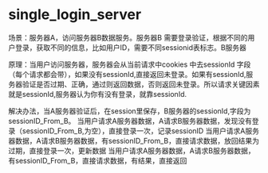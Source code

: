 # single_login_server
场景：服务器A，访问服务器B数据服务。服务器B 需要登录验证，根据不同的用户登录，获取不同的信息，比如用户ID，需要不同sessionid表标志。B服务器

原理：当用户访问服务器，服务器会从当前请求中cookies 中去sessionId 字段（每个请求都会带），如果没有sessionId,直接返回未登录。如果有sessionId,服务器验证是否过期、正确，通过则返回数据，否则返回未登录。所以请求关键因素就是sessionId,服务器认为你有没有登录，就靠sessionId.

解决办法，当A服务器验证后，在session里保存，B服务器的sessionId,字段为sessionID_From_B。
当用户请求A服务器数据，A请求B服务器数据，发现没有登录（sessionID_From_B,为空），直接登录一次，记录sessionID
当用户请求A服务器数据，A请求B服务器数据，有sessionID_From_B，直接请求数据，放回结果为过期，直接登录一次，更新数据
当用户请求A服务器数据，A请求B服务器数据，有sessionID_From_B，直接请求数据，有结果，直接返回


